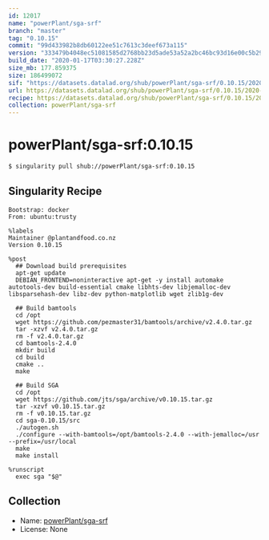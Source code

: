 ```yaml
---
id: 12017
name: "powerPlant/sga-srf"
branch: "master"
tag: "0.10.15"
commit: "99d433982b8db60122ee51c7613c3deef673a115"
version: "333479b4048ec51081585d2768bb23d5ade53a52a2bc46bc93d16e00c5b298fc"
build_date: "2020-01-17T03:30:27.228Z"
size_mb: 177.859375
size: 186499072
sif: "https://datasets.datalad.org/shub/powerPlant/sga-srf/0.10.15/2020-01-17-99d43398-333479b4/333479b4048ec51081585d2768bb23d5ade53a52a2bc46bc93d16e00c5b298fc.sif"
url: https://datasets.datalad.org/shub/powerPlant/sga-srf/0.10.15/2020-01-17-99d43398-333479b4/
recipe: https://datasets.datalad.org/shub/powerPlant/sga-srf/0.10.15/2020-01-17-99d43398-333479b4/Singularity
collection: powerPlant/sga-srf
---
```


# powerPlant/sga-srf:0.10.15

```bash
$ singularity pull shub://powerPlant/sga-srf:0.10.15
```

## Singularity Recipe

```singularity
Bootstrap: docker
From: ubuntu:trusty

%labels
Maintainer @plantandfood.co.nz
Version 0.10.15

%post
  ## Download build prerequisites
  apt-get update
  DEBIAN_FRONTEND=noninteractive apt-get -y install automake autotools-dev build-essential cmake libhts-dev libjemalloc-dev libsparsehash-dev libz-dev python-matplotlib wget zlib1g-dev
  
  ## Build bamtools
  cd /opt
  wget https://github.com/pezmaster31/bamtools/archive/v2.4.0.tar.gz
  tar -xzvf v2.4.0.tar.gz
  rm -f v2.4.0.tar.gz
  cd bamtools-2.4.0
  mkdir build
  cd build
  cmake ..
  make

  ## Build SGA
  cd /opt
  wget https://github.com/jts/sga/archive/v0.10.15.tar.gz
  tar -xzvf v0.10.15.tar.gz
  rm -f v0.10.15.tar.gz
  cd sga-0.10.15/src
  ./autogen.sh
  ./configure --with-bamtools=/opt/bamtools-2.4.0 --with-jemalloc=/usr --prefix=/usr/local
  make
  make install

%runscript
  exec sga "$@"
```

## Collection

 - Name: [powerPlant/sga-srf](https://github.com/powerPlant/sga-srf)
 - License: None

